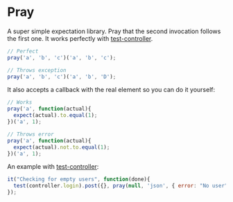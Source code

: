 # Pray

A super simple expectation library. Pray that the second invocation follows the first one. It works perfectly with [test-controller](https://github.com/franciscop/test-controller).

```js
// Perfect
pray('a', 'b', 'c')('a', 'b', 'c');

// Throws exception
pray('a', 'b', 'c')('a', 'b', 'D');
```

It also accepts a callback with the real element so you can do it yourself:

```js
// Works
pray('a', function(actual){
  expect(actual).to.equal(1);
})('a', 1);

// Throws error
pray('a', function(actual){
  expect(actual).not.to.equal(1);
})('a', 1);
```


An example with [test-controller](https://github.com/franciscop/test-controller):

```js
it("Checking for empty users", function(done){
  test(controller.login).post({}, pray(null, 'json', { error: "No user" }, done));
});
```
